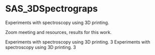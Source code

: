 # SAS_3DSpectrograps
Experiments with spectroscopy using 3D printing.

Zoom meeting and resources, results for this work.


Experiments with spectroscopy using 3D printing.
3
Experiments with spectroscopy using 3D printing.
3
